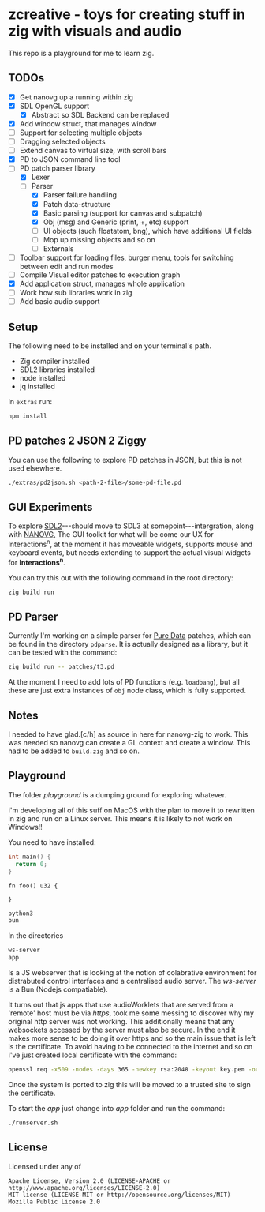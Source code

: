 # zcreative - toys for creating stuff in zig with visuals and audio

This repo is a playground for me to learn zig.

## TODOs

- [X] Get nanovg up a running within zig
- [X] SDL OpenGL support
  - [X] Abstract so SDL Backend can be replaced
- [X] Add window struct, that manages window
- [ ] Support for selecting multiple objects
- [ ] Dragging selected objects
- [ ] Extend canvas to virtual size, with scroll bars
- [X] PD to JSON command line tool
- [ ] PD patch parser library
  - [X] Lexer
  - [ ] Parser
     - [X] Parser failure handling
     - [X] Patch data-structure
     - [X] Basic parsing (support for canvas and subpatch)
     - [X] Obj (msg) and Generic (print, +, etc) support
     - [ ] UI objects (such floatatom, bng), which have additional UI fields
     - [ ] Mop up missing objects and so on
     - [ ] Externals
- [ ] Toolbar support for loading files, burger menu, tools for switching between edit and run modes
- [ ] Compile Visual editor patches to execution graph
- [X] Add application struct, manages whole application
- [ ] Work how sub libraries work in zig
- [ ] Add basic audio support

## Setup

The following need to be installed and on your terminal's path.

- Zig compiler installed
- SDL2 libraries installed
- node installed
- jq installed

In ```extras``` run:

```bash
npm install
```

## PD patches 2 JSON 2 Ziggy

You can use the following to explore PD patches in JSON, but this is not used elsewhere.

```bash
./extras/pd2json.sh <path-2-file>/some-pd-file.pd
```

## GUI Experiments

To explore [SDL2](https://www.libsdl.org/)---should move to SDL3 at somepoint---intergration, along with [NANOVG,](https://github.com/memononen/nanovg) 
The GUI toolkit for what will be come our UX for Interactions<sup>n</sup>, at the moment it has 
moveable widgets, supports mouse and keyboard events, but needs extending to support the actual visual widgets for
**Interactions<sup>n</sup>**.

You can try this out with the following command in the root directory:

```bash
zig build run
```

## PD Parser

Currently I'm working on a simple parser for [Pure Data](https://puredata.info/) patches, which can be 
found in the directory ```pdparse```. It is actually designed as a library, but it can be tested with the command:

```bash
zig build run -- patches/t3.pd
```

At the moment I need to add lots of PD functions (e.g. ```loadbang```), but all these are just extra 
instances of ```obj``` node class, which is fully supported.

## Notes

I needed to have glad.[c/h] as source in here for nanovg-zig
to work. This was needed so nanovg can create a GL context and 
create a window. This had to be added to ```build.zig``` and so on.

## Playground

The folder *playground* is a dumping ground for exploring whatever. 

I'm developing all of this suff on MacOS with the plan to move it to rewritten in zig and run on a Linux server. This means it is
likely to not work on Windows!!

You need to have installed:

```c++
int main() {
  return 0;
}
```


```zig
fn foo() u32 {

}
```

```bash
python3
bun
```

In the directories

```bash
ws-server
app
```

Is a JS webserver that is looking at the notion of colabrative environment for distrabuted control interfaces 
and a centralised audio server. The *ws-server* is a Bun (Nodejs compatiable).

It turns out that js apps that use audioWorklets that are served from a 'remote' host must be via *https*, took me some messing to
discover why my original http server was not working. This additionally means that any websockets accessed by the server must also be 
secure. In the end it makes more sense to be doing it over https and so the main issue that is left is the certificate. To avoid having
to be connected to the internet and so on I've just created local certificate with the command:

```bash
openssl req -x509 -nodes -days 365 -newkey rsa:2048 -keyout key.pem -out cert.pem
```

Once the system is ported to zig this will be moved to a trusted site to sign the certificate.

To start the *app* just change into *app* folder and run the command:

```bash
./runserver.sh
```

## License

Licensed under any of

    Apache License, Version 2.0 (LICENSE-APACHE or http://www.apache.org/licenses/LICENSE-2.0)
    MIT license (LICENSE-MIT or http://opensource.org/licenses/MIT)
    Mozilla Public License 2.0
